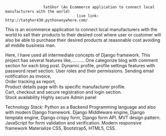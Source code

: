                      TatGhor (An Ecommerce application to connect local manufacturers with the world)
		                            live link: http://tatghor430.pythonanywhere.com/
			      			
				 
This is an ecommerce application to connect local manufacturers with the world to sell their products to their desired cost where user or customer will also be able to purchase their desired products at reasonable cost avoiding all middle business man. 

Here, I have used all intermediate concepts of Django framework. This project has several features like,.......... 
					One categorize blog with comment section for each blog post. 
					Dynamic profile, profile settings features with password reset section. 
					User roles and their permissions. Sending email notification as invoice,  
					Order tracking as report,  
					Product details page with its specific manufacturer profile.  
					Cart, checkout and secure registration and login section.  
					Stock availability  Highly secure Admin panel   						


Technology Stack: 
					Python as a Backend Programming language and also with modern Django framework. 
					Django Middleware engine, 
					Django template engine, 
					Django crispy form, 
					Django form API. 
					MVT design pattern. 
					JavaScript for form validation and verification. 
					Modern responsive framework Materialize CSS, Bootstrap5, HTML5, CSS.
